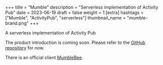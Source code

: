 +++
title = "Mumble"
description = "Serverless implementation of Activity Pub"
date = 2023-06-19
draft = false
weight = 1
[extra]
hashtags = ["Mumble", "ActivityPub", "serverless"]
thumbnail_name = "mumble-brand.png"
+++

A serverless implementation of Activity Pub

<!-- more -->

The product introduction is coming soon.
Please refer to the [GitHub repository](https://github.com/codemonger-io/mumble) for now.

There is an official client [MumbleBee](../mumble-bee/).